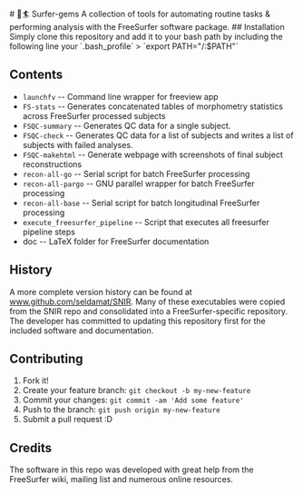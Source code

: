 <snippet>
  <content>
# 💎🏄 Surfer-gems 
A collection of tools for automating routine tasks &amp; performing analysis with the FreeSurfer software package.
## Installation
Simply clone this repository and add it to your bash path by including the following line your `.bash_profile`
> `export PATH="<PATHTOSURFERGEMS>/:$PATH"`

## Contents
- `launchfv`          -- Command line wrapper for freeview app
- `FS-stats`          -- Generates concatenated tables of morphometry statistics across FreeSurfer processed subjects
- `FSQC-summary`      -- Generates QC data for a single subject.
- `FSQC-check`        -- Generates QC data for a list of subjects and writes a list of subjects with failed analyses.  
- `FSQC-makehtml`     -- Generate webpage with screenshots of final subject reconstructions
- `recon-all-go`      -- Serial script for batch FreeSurfer processing
- `recon-all-pargo`   -- GNU parallel wrapper for batch FreeSurfer processing
- `recon-all-base`    -- Serial script for batch longitudinal FreeSurfer processing
- `execute_freesurfer_pipeline` -- Script that executes all freesurfer pipeline steps
- doc               -- LaTeX folder for FreeSurfer documentation

## History
A more complete version history can be found at www.github.com/seldamat/SNIR.  Many of these executables were copied from the SNIR repo and consolidated into a FreeSurfer-specific repository.  The developer has committed to updating this repository first for the included software and documentation.

## Contributing
1. Fork it!
2. Create your feature branch: `git checkout -b my-new-feature`
3. Commit your changes: `git commit -am 'Add some feature'`
4. Push to the branch: `git push origin my-new-feature`
5. Submit a pull request :D

## Credits
The software in this repo was developed with great help from the FreeSurfer wiki, mailing list and numerous online resources.

</content>
</snippet>
